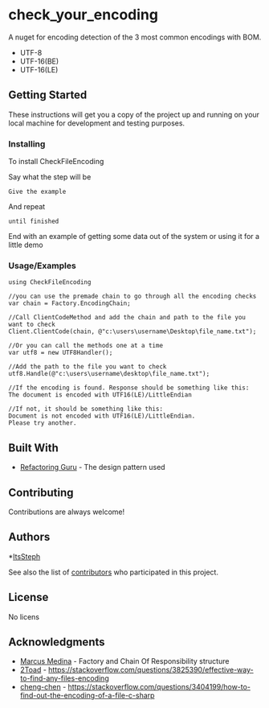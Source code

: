 # check_your_encoding

A nuget for encoding detection of the 3 most common encodings with BOM. 

- UTF-8
- UTF-16(BE)
- UTF-16(LE)

## Getting Started

These instructions will get you a copy of the project up and running on your local machine for development and testing purposes.

### Installing

To install CheckFileEncoding 

Say what the step will be

```
Give the example
```

And repeat

```
until finished
```

End with an example of getting some data out of the system or using it for a little demo

### Usage/Examples

```
using CheckFileEncoding

//you can use the premade chain to go through all the encoding checks
var chain = Factory.EncodingChain;

//Call ClientCodeMethod and add the chain and path to the file you want to check
Client.ClientCode(chain, @"c:\users\username\Desktop\file_name.txt");

//Or you can call the methods one at a time
var utf8 = new UTF8Handler();

//Add the path to the file you want to check
utf8.Handle(@"c:\users\username\desktop\file_name.txt");

//If the encoding is found. Response should be something like this: 
The document is encoded with UTF16(LE)/LittleEndian

//If not, it should be something like this: 
Document is not encoded with UTF16(LE)/LittleEndian.
Please try another.
```


## Built With

* [Refactoring Guru](https://refactoring.guru/design-patterns/chain-of-responsibility/csharp/example) - The design pattern used

## Contributing

Contributions are always welcome!

## Authors

*[ItsSteph](https://github.com/ItsSteph)

See also the list of [contributors](https://github.com/your/project/contributors) who participated in this project.

## License

No licens

## Acknowledgments

* [Marcus Medina](https://github.com/marcusjobb) - Factory and Chain Of Responsibility structure
* [2Toad](https://stackoverflow.com/questions/3825390/effective-way-to-find-any-files-encoding) - https://stackoverflow.com/questions/3825390/effective-way-to-find-any-files-encoding
* [cheng-chen](https://stackoverflow.com/users/323924/cheng-chen) - https://stackoverflow.com/questions/3404199/how-to-find-out-the-encoding-of-a-file-c-sharp
